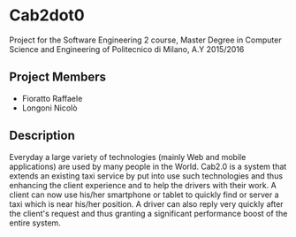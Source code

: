 # Cab2dot0
Project for the Software Engineering 2 course, Master Degree in Computer Science and Engineering of Politecnico di Milano, A.Y 2015/2016 

## Project Members
* Fioratto Raffaele
* Longoni Nicolò

## Description
Everyday a large variety of technologies (mainly Web and mobile applications) are used by many people in the World.
Cab2.0 is a system that extends an existing taxi service by put into use such technologies and thus enhancing the client experience and to help the drivers with their work.
A client can now use his/her smartphone or tablet to quickly find or server a taxi which is near his/her position.
A driver can also reply very quickly after the client's request and thus granting a significant performance boost of the entire system.
